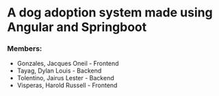 # A dog adoption system made using Angular and Springboot

### Members:
- Gonzales, Jacques Oneil - Frontend
- Tayag, Dylan Louis - Backend
- Tolentino, Jairus Lester - Backend
- Visperas, Harold Russell - Frontend
